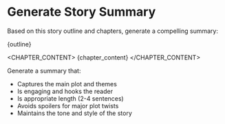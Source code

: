 # Generate Story Summary

Based on this story outline and chapters, generate a compelling summary:

<OUTLINE>
{outline}
</OUTLINE>

<CHAPTER_CONTENT>
{chapter_content}
</CHAPTER_CONTENT>

Generate a summary that:
- Captures the main plot and themes
- Is engaging and hooks the reader
- Is appropriate length (2-4 sentences)
- Avoids spoilers for major plot twists
- Maintains the tone and style of the story 